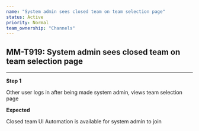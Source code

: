 ```yaml
---
name: "System admin sees closed team on team selection page"
status: Active
priority: Normal
team_ownership: "Channels"
---
```


## MM-T919: System admin sees closed team on team selection page

---

**Step 1**

Other user logs in after being made system admin, views team selection page

**Expected**

Closed team UI Automation is available for system admin to join
